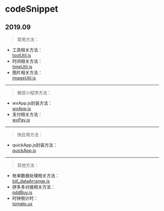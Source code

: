 # codeSnippet
2019.09
---
> 常用方法：<br>
- 工具相关方法：<br>
[toolUtil.js](https://github.com/Mathilda-Chen/code-snippet/blob/master/toolUtil.js)
- 时间相关方法：<br>
[timeUtil.js](https://github.com/Mathilda-Chen/code-snippet/blob/master/timeUtil.js)
- 图片相关方法：<br>
[imageUtil.js](https://github.com/Mathilda-Chen/code-snippet/blob/master/imageUtil.js)
---
> 微信小程序方法：<br>
- wxApp.js封装方法：<br>
[wxApp.js](https://github.com/Mathilda-Chen/code-snippet/blob/master/wxApp.js)
- 支付相关方法：<br>
[wxPay.js](https://github.com/Mathilda-Chen/code-snippet/blob/master/wxPay.js)
---
> 快应用方法：<br>
- quickApp.js封装方法：<br>
[quickApp.js](https://github.com/Mathilda-Chen/code-snippet/blob/master/quickApp.js)
---
> 其他方法：<br>
- 账单数据处理相关方法：<br>
[bill_dataArrange.js](https://github.com/Mathilda-Chen/code-snippet/blob/master/bill_dataArrange.js)
- 拼多多对接相关方法：<br>
[pddBuy.js](https://github.com/Mathilda-Chen/code-snippet/blob/master/pddBuy.js)
- 时钟倒计时：<br>
[tomato.ux](https://github.com/Mathilda-Chen/code-snippet/blob/master/tomato.ux)
